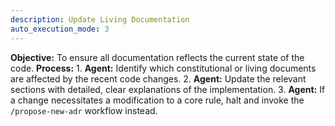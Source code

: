 ```yaml
---
description: Update Living Documentation
auto_execution_mode: 3
---
```


**Objective:** To ensure all documentation reflects the current state of the code.
**Process:**
    1. **Agent:** Identify which constitutional or living documents are affected by the recent code changes.
    2. **Agent:** Update the relevant sections with detailed, clear explanations of the implementation.
    3. **Agent:** If a change necessitates a modification to a core rule, halt and invoke the `/propose-new-adr` workflow instead.
